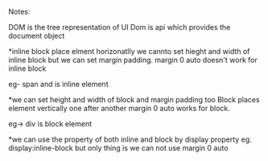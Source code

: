 
Notes:

DOM is the tree representation of UI
Dom is api which provides the document object 




*inline block place elment horizonatlly
we cannto set hieght and width of inline block but we can set 
margin padding. margin 0 auto doesn't work for inline block

eg- span and <a> is inline element

*we can set height and width of block and margin padding too
Block places element vertically one after another
margin 0 auto works for block.

eg-> div is block element

*we can use the property of both inline and block by display property eg. display:inline-block but only thing is we can not use margin 0 auto

